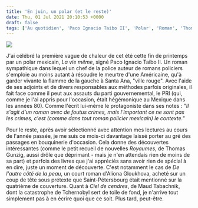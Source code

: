 ```yaml
---
title: 'En juin, un polar (et le reste)'
date: Thu, 01 Jul 2021 20:10:53 +0000
draft: false
tags: ['Au quotidien', 'Paco Ignacio Taibo II', 'Polar', 'Roman', 'Thomas Gunzig']
---
```


![](https://carnetslunaires.wordpress.com/wp-content/uploads/2021/06/la-vie-meme.jpg?w=323)

J'ai célébré la première vague de chaleur de cet été cette fin de printemps par un polar mexicain, _La vie même_, signé Paco Ignacio Taibo II. Un roman sympathique dans lequel un chef de la police auteur de romans policiers s'emploie au moins autant à résoudre le meurtre d'une Américaine, qu'à garder vivante la flamme de la gauche à Santa Ana, "ville rouge". Avec l'aide de ses adjoints et de divers responsables aux méthodes parfois originales, il fait face comme il peut aux assauts du parti gouvernemental, le PRI (qui, comme je l'ai appris pour l'occasion, était hégémonique au Mexique dans les années 80). Comme l'écrit lui-même le protagoniste dans ses notes : "_Il s'agit d'un roman avec de foutus crimes, mais l'important ce ne sont pas les crimes, c'est (comme dans tout roman policier mexicain) le contexte."_

Pour le reste, après avoir sélectionné avec attention mes lectures au cours de l'année passée, je me suis ce mois-ci davantage laissé porter au gré des passages en bouquinerie d'occasion. Cela donne des découvertes intéressantes (comme le petit recueil de nouvelles _Royaumes_, de Thomas Gunzig, aussi drôle que déprimant - mais je n'en attendais rien de moins de sa part) et parfois des livres que j'ai appréciés sans avoir rien de spécial à en dire, juste un moment de découverte. C'est notamment le cas de _De l'autre côté de la peau_, un court roman d'Aliona Gloukhova, acheté sur un coup de tête sous prétexte que Saint-Pétersbourg était mentionné sur la quatrième de couverture. Quant à _Ciel de cendres_, de Maud Tabachnik, dont la catastrophe de Tchernobyl sert de toile de fond, je n'arrive tout simplement pas à en écrire quoi que ce soit. Plus tard, peut-être.
